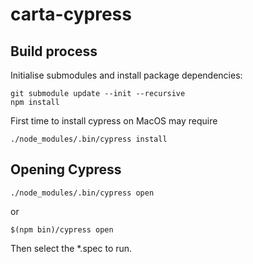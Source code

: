 # carta-cypress

## Build process
Initialise submodules and install package dependencies:
```
git submodule update --init --recursive
npm install
```
First time to install cypress on MacOS may require
```
./node_modules/.bin/cypress install
```

## Opening Cypress
```
./node_modules/.bin/cypress open
```
or
```
$(npm bin)/cypress open
```
Then select the *.spec to run.
